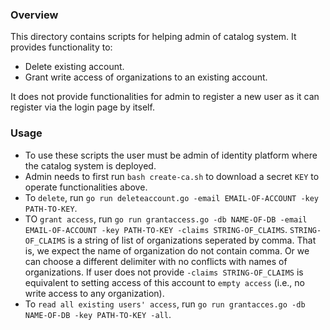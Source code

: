 ### Overview
This directory contains scripts for helping admin of catalog system. It provides functionality to:
+ Delete existing account.
+ Grant write access of organizations to an existing account.

It does not provide functionalities for admin to register a new user as it can register 
via the login page by itself.

### Usage
+ To use these scripts the user must be admin of identity platform where the catalog system is deployed.
+ Admin needs to first run `bash create-ca.sh` to download a secret `KEY` to operate functionalities above.
+ To `delete`, run `go run deleteaccount.go -email EMAIL-OF-ACCOUNT -key PATH-TO-KEY`.
+ TO `grant access`, run `go run grantaccess.go -db NAME-OF-DB -email EMAIL-OF-ACCOUNT -key PATH-TO-KEY -claims STRING-OF_CLAIMS`. `STRING-OF_CLAIMS` is a string of list of organizations seperated by comma. That is, we expect the name of organization do not contain comma. Or we can choose a different delimiter with no conflicts with names of organizations. If user does not provide `-claims STRING-OF_CLAIMS` is equivalent to setting access of this account to `empty access` (i.e., no write access to any organization).
+ To `read all existing users' access`, run `go run grantacces.go -db NAME-OF-DB -key PATH-TO-KEY -all`.